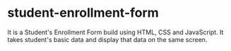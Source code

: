 # student-enrollment-form
It is a Student's Enrollment Form build using HTML, CSS and JavaScript. It takes student's basic data and display that data on the same screen.
